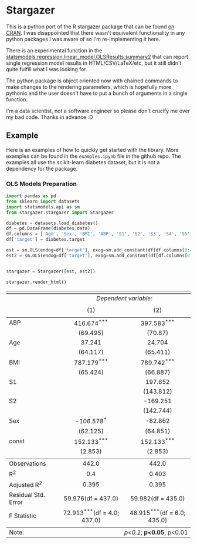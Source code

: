 # Stargazer

This is a python port of the R stargazer package that can be found [on CRAN](https://CRAN.R-project.org/package=stargazer). I was disappointed that there wasn't equivalent functionality in any python packages I was aware of so I'm re-implementing it here.

There is an experimental function in the [statsmodels.regression.linear_model.OLSResults.summary2](http://www.statsmodels.org/dev/generated/statsmodels.regression.linear_model.OLSResults.summary2.html) that can report single regression model results in HTML/CSV/LaTeX/etc, but it still didn't quite fulfill what I was looking for.

The python package is object oriented now with chained commands to make changes to the rendering parameters, which is hopefully more pythonic and the user doesn't have to put a bunch of arguments in a single function.

I'm a data scientist, not a software engineer so please don't crucify me over my bad code. Thanks in advance :D

## Example

Here is an examples of how to quickly get started with the library. More examples can be found in the `examples.ipynb` file in the github repo. The examples all use the scikit-learn diabetes dataset, but it is not a dependency for the package.

### OLS Models Preparation

```python
import pandas as pd
from sklearn import datasets
import statsmodels.api as sm
from stargazer.stargazer import Stargazer

diabetes = datasets.load_diabetes()
df = pd.DataFrame(diabetes.data)
df.columns = ['Age', 'Sex', 'BMI', 'ABP', 'S1', 'S2', 'S3', 'S4', 'S5', 'S6']
df['target'] = diabetes.target

est = sm.OLS(endog=df['target'], exog=sm.add_constant(df[df.columns[0:4]])).fit()
est2 = sm.OLS(endog=df['target'], exog=sm.add_constant(df[df.columns[0:6]])).fit()


stargazer = Stargazer([est, est2])

stargazer.render_html()
```

<table style="text-align:center"><tr><td colspan="3" style="border-bottom: 1px solid black"></td></tr><td style="text-align:left"></td><td colspan="2"><em>Dependent variable:</em></td></tr><tr><td style="text-align:left"><tr><td style="text-align:left"></td><td>(1)</td><td>(2)</td></tr><td colspan="3" style="border-bottom: 1px solid black"><tr><td style="text-align:left">ABP</td><td>416.674<sup>***</sup></td><td>397.583<sup>***</sup></td></tr><tr><td style="text-align:left"></td><td>(69.495)</td><td>(70.87)</td></tr><tr><td style="text-align:left">Age</td><td>37.241<sup></sup></td><td>24.704<sup></sup></td></tr><tr><td style="text-align:left"></td><td>(64.117)</td><td>(65.411)</td></tr><tr><td style="text-align:left">BMI</td><td>787.179<sup>***</sup></td><td>789.742<sup>***</sup></td></tr><tr><td style="text-align:left"></td><td>(65.424)</td><td>(66.887)</td></tr><tr><td style="text-align:left">S1</td><td></td><td>197.852<sup></sup></td></tr><tr><td style="text-align:left"></td><td></td><td>(143.812)</td></tr><tr><td style="text-align:left">S2</td><td></td><td>-169.251<sup></sup></td></tr><tr><td style="text-align:left"></td><td></td><td>(142.744)</td></tr><tr><td style="text-align:left">Sex</td><td>-106.578<sup>*</sup></td><td>-82.862<sup></sup></td></tr><tr><td style="text-align:left"></td><td>(62.125)</td><td>(64.851)</td></tr><tr><td style="text-align:left">const</td><td>152.133<sup>***</sup></td><td>152.133<sup>***</sup></td></tr><tr><td style="text-align:left"></td><td>(2.853)</td><td>(2.853)</td></tr><td colspan="3" style="border-bottom: 1px solid black"></td></tr><tr><td style="text-align: left">Observations</td><td>442.0</td><td>442.0</td></tr><tr><td style="text-align: left">R<sup>2</sup></td><td>0.4</td><td>0.403</td></tr><tr><td style="text-align: left">Adjusted R<sup>2</sup></td><td>0.395</td><td>0.395</td></tr><tr><td style="text-align: left">Residual Std. Error</td><td>59.976(df = 437.0)</td><td>59.982(df = 435.0)</td></tr><tr><td style="text-align: left">F Statistic</td><td>72.913<sup>***</sup>(df = 4.0; 437.0)</td><td>48.915<sup>***</sup>(df = 6.0; 435.0)</td></tr><td colspan="3" style="border-bottom: 1px solid black"></td></tr><tr><td style="text-align: left">Note:</td><td colspan="2" style="text-align: right"><em>p<0.1</em>; <b>p<0.05</b>; p<0.01</td></tr></table>
